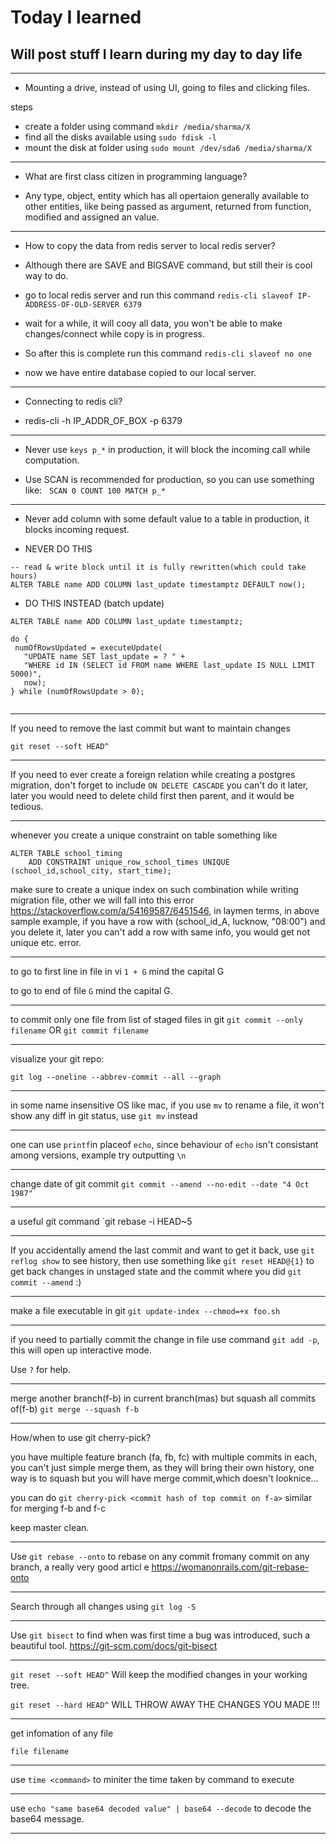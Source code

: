 # Today I learned 

## Will post stuff I learn during my day to day life

---
- Mounting a drive, instead of using UI, going to files and clicking files.

 steps

- create a folder using command `mkdir /media/sharma/X`
- find all the disks available using `sudo fdisk -l`
- mount the disk at folder using `sudo mount /dev/sda6 /media/sharma/X`

---

- What are first class citizen in programming language?

- Any type, object, entity which has all opertaion generally available to other entities, like being passed as argument, returned from function, modified and assigned an value.

---

- How to copy the data from redis server to local redis server?

- Although there are SAVE and BIGSAVE command, but still their is cool way to do.
- go to local redis server and run this command `redis-cli slaveof IP-ADDRESS-OF-OLD-SERVER 6379`
- wait for a while, it will cooy all data, you won't be able to make changes/connect while copy is in progress.
- So after this is complete run this command `redis-cli slaveof no one`
- now we have entire database copied to our local server.

---

- Connecting to redis cli?

- redis-cli -h IP_ADDR_OF_BOX -p 6379

---

- Never use `keys p_*` in production, it will block the incoming call while computation.

- Use SCAN is recommended for production, so you can use something like:  
  `SCAN 0 COUNT 100 MATCH p_*`

---

- Never add column with some default value to a table in production, it blocks incoming request.

- NEVER DO THIS

```
-- read & write block until it is fully rewritten(which could take hours)
ALTER TABLE name ADD COLUMN last_update timestamptz DEFAULT now();

```

- DO THIS INSTEAD (batch update)

```
ALTER TABLE name ADD COLUMN last_update timestamptz;

do {
 numOfRowsUpdated = executeUpdate(
   "UPDATE name SET last_update = ? " +
   "WHERE id IN (SELECT id FROM name WHERE last_update IS NULL LIMIT 5000)",
   now);
} while (numOfRowsUpdate > 0);


```

---
If you need to remove the last commit but want to maintain changes
```
git reset --soft HEAD^
```
---

If you need to ever create a foreign relation while creating a postgres migration, don't forget to include `ON DELETE CASCADE` you can't do it later, later you would need to delete child first then parent, and it would be tedious.

---

whenever you create a unique constraint on table something like 

```
ALTER TABLE school_timing
    ADD CONSTRAINT unique_row_school_times UNIQUE (school_id,school_city, start_time);
```

make sure to create a unique index on such combination while writing migration file, other we will fall into this error https://stackoverflow.com/a/54169587/6451546, in laymen terms, in above sample example, if you have a row with (school_id_A, lucknow, "08:00") and you delete it, later you can't add a row with same info, you would get not unique etc. error.

---

to go to first line in file in vi `1 + G` mind the capital G

to go to end of file  `G` mind the capital G.

---

to commit only one file from list of staged files in git
`git commit --only filename` OR `git commit filename`

---
visualize your git repo:

`git log --oneline --abbrev-commit --all --graph`

---

in some name insensitive OS like mac, if you use `mv` to rename a file, it won't show any diff in git status, use `git mv` instead

---

one can use `printf`in placeof `echo`, since behaviour of `echo` isn't consistant among versions, example try outputting `\n`

---

change date of git commit `git commit --amend --no-edit --date "4 Oct 1987"`

---

a useful git command `git rebase -i HEAD~5

---

If you accidentally amend the last commit and want to get it back, use `git reflog show` to see history, then use something like `git reset HEAD@{1}` to get back changes in unstaged state and the commit where you did `git commit --amend` :)

---

make a file executable in git `git update-index --chmod=+x foo.sh`

---
if you need to partially commit the change in file use command `git add -p`, this will open up interactive mode.

Use `?` for help.

---

merge another branch(f-b) in current branch(mas) but squash all commits of(f-b) `git merge --squash f-b`

---

How/when to use git cherry-pick?

you have multiple feature branch (fa, fb, fc) with multiple commits in each, you can't just simple merge them, as they will bring their own history, one way is to squash but you will have  merge commit,which doesn't looknice...


you can do `git cherry-pick <commit hash of top commit on f-a>` similar for merging f-b and f-c

keep master clean.

---

Use `git rebase --onto` to rebase on any commit fromany commit on any branch, a really very good articl e https://womanonrails.com/git-rebase-onto

---

Search through all changes using `git log -S`

---

Use `git bisect` to find when was first time a bug was introduced, such a beautiful tool.
https://git-scm.com/docs/git-bisect

---

`git reset --soft HEAD^` Will keep the modified changes in your working tree.

`git reset --hard HEAD^`  WILL THROW AWAY THE CHANGES YOU MADE !!!

----

get infomation of any file

`file filename`

----

use `time <command>` to miniter the time taken by command to execute

----


use `echo "same base64 decoded value" | base64 --decode` to decode the base64 message.

----


